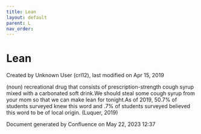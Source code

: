 ```yaml
---
title: Lean
layout: default
parent: L
nav_order:
---
```


# Lean

Created by  Unknown User (crl12), last modified on Apr 15, 2019

(noun) recreational drug that consists of prescription-strength cough syrup mixed with a carbonated soft drink.We should steal some cough syrup from your mom so that we can make lean for tonight.As of 2019, 50.7% of students surveyed knew this word and .7% of students surveyed believed this word to be of local origin. (Luquer, 2019)

Document generated by Confluence on May 22, 2023 12:37


